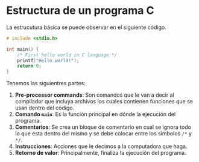 # Estructura de un programa C

La estrucutura básica se puede observar en el siguiente código.

```c
# include <stdio.h>

int main() {
    /* First hello world in C language */
    printf("Hello world!");
    return 0;
}
```

Tenemos las siguientres partes:

1. **Pre-processor commands**: Son comandos que le van a decir al compilador que incluya archivos los cuales contienen funciones que se usan dentro del código.
2. **Comando `main`**: Es la función principal en dónde la ejecución del programa.
3. **Comentarios**: Se crea un bloque de comentario en cual se ignora todo lo que esta dentro del mismo y se debe colocar entre los simbolos `/*` y `*/`.
4. **Instrucciones**: Acciones que le decimos a la computadora que haga.
5. **Retorno de valor**: Principalmente, finaliza la ejecución del programa.
